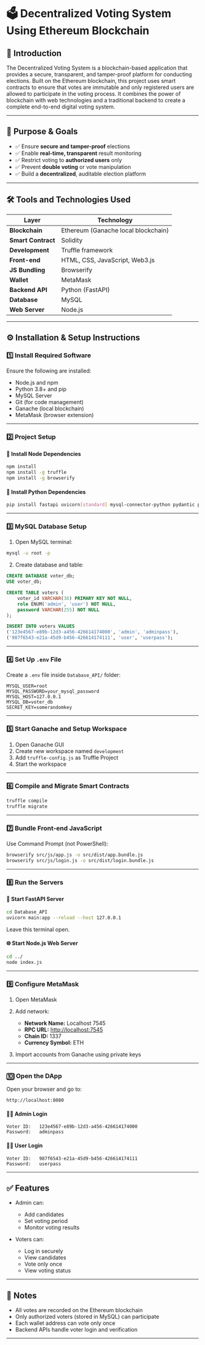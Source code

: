 

# 🗳️ Decentralized Voting System Using Ethereum Blockchain

## 📌 Introduction

The Decentralized Voting System is a blockchain-based application that provides a secure, transparent, and tamper-proof platform for conducting elections. Built on the Ethereum blockchain, this project uses smart contracts to ensure that votes are immutable and only registered users are allowed to participate in the voting process. It combines the power of blockchain with web technologies and a traditional backend to create a complete end-to-end digital voting system.

---

## 🎯 Purpose & Goals

- ✅ Ensure **secure and tamper-proof** elections
- ✅ Enable **real-time, transparent** result monitoring
- ✅ Restrict voting to **authorized users** only
- ✅ Prevent **double voting** or vote manipulation
- ✅ Build a **decentralized**, auditable election platform

---

## 🛠️ Tools and Technologies Used

| Layer            | Technology                         |
|------------------|-------------------------------------|
| **Blockchain**   | Ethereum (Ganache local blockchain) |
| **Smart Contract**| Solidity                            |
| **Development**  | Truffle framework                   |
| **Front-end**    | HTML, CSS, JavaScript, Web3.js      |
| **JS Bundling**  | Browserify                          |
| **Wallet**       | MetaMask                            |
| **Backend API**  | Python (FastAPI)                    |
| **Database**     | MySQL                               |
| **Web Server**   | Node.js                             |

---

## ⚙️ Installation & Setup Instructions

### 1️⃣ Install Required Software

Ensure the following are installed:
- Node.js and npm
- Python 3.8+ and pip
- MySQL Server
- Git (for code management)
- Ganache (local blockchain)
- MetaMask (browser extension)

---

### 2️⃣ Project Setup

#### 🧩 Install Node Dependencies

```bash
npm install
npm install -g truffle
npm install -g browserify
````

#### 🐍 Install Python Dependencies

```bash
pip install fastapi uvicorn[standard] mysql-connector-python pydantic python-dotenv PyJWT
```

---

### 3️⃣ MySQL Database Setup

1. Open MySQL terminal:

```bash
mysql -u root -p
```

2. Create database and table:

```sql
CREATE DATABASE voter_db;
USE voter_db;

CREATE TABLE voters (
    voter_id VARCHAR(36) PRIMARY KEY NOT NULL,
    role ENUM('admin', 'user') NOT NULL,
    password VARCHAR(255) NOT NULL
);

INSERT INTO voters VALUES
('123e4567-e89b-12d3-a456-426614174000', 'admin', 'adminpass'),
('987f6543-e21a-45d9-b456-426614174111', 'user', 'userpass');
```

---

### 4️⃣ Set Up `.env` File

Create a `.env` file inside `Database_API/` folder:

```
MYSQL_USER=root
MYSQL_PASSWORD=your_mysql_password
MYSQL_HOST=127.0.0.1
MYSQL_DB=voter_db
SECRET_KEY=somerandomkey
```

---

### 5️⃣ Start Ganache and Setup Workspace

1. Open Ganache GUI
2. Create new workspace named `development`
3. Add `truffle-config.js` as Truffle Project
4. Start the workspace

---

### 6️⃣ Compile and Migrate Smart Contracts

```bash
truffle compile
truffle migrate
```

---

### 7️⃣ Bundle Front-end JavaScript

Use Command Prompt (not PowerShell):

```bash
browserify src/js/app.js -o src/dist/app.bundle.js
browserify src/js/login.js -o src/dist/login.bundle.js
```

---

### 8️⃣ Run the Servers

#### 🔌 Start FastAPI Server

```bash
cd Database_API
uvicorn main:app --reload --host 127.0.0.1
```

Leave this terminal open.

#### 🌐 Start Node.js Web Server

```bash
cd ../
node index.js
```

---

### 9️⃣ Configure MetaMask

1. Open MetaMask
2. Add network:

   * **Network Name:** Localhost 7545
   * **RPC URL:** [http://localhost:7545](http://localhost:7545)
   * **Chain ID:** 1337
   * **Currency Symbol:** ETH
3. Import accounts from Ganache using private keys

---

### 🔟 Open the DApp

Open your browser and go to:

```
http://localhost:8080
```

#### 🧑‍💼 Admin Login

```
Voter ID:   123e4567-e89b-12d3-a456-426614174000
Password:   adminpass
```

#### 🙋‍♂️ User Login

```
Voter ID:   987f6543-e21a-45d9-b456-426614174111
Password:   userpass
```

---

## ✅ Features

* Admin can:

  * Add candidates
  * Set voting period
  * Monitor voting results

* Voters can:

  * Log in securely
  * View candidates
  * Vote only once
  * View voting status

---

## 📢 Notes

* All votes are recorded on the Ethereum blockchain
* Only authorized voters (stored in MySQL) can participate
* Each wallet address can vote only once
* Backend APIs handle voter login and verification

---


